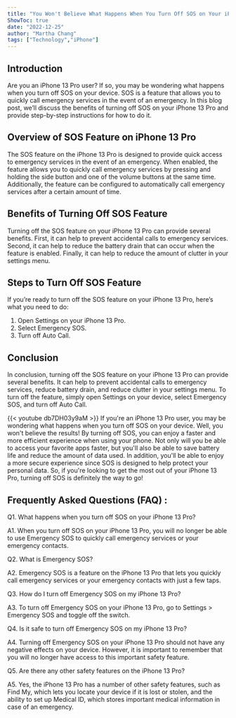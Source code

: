 ```yaml
---
title: "You Won't Believe What Happens When You Turn Off SOS on Your iPhone 13 Pro!"
ShowToc: true 
date: "2022-12-25"
author: "Martha Chang" 
tags: ["Technology","iPhone"]
---
```

## Introduction
Are you an iPhone 13 Pro user? If so, you may be wondering what happens when you turn off SOS on your device. SOS is a feature that allows you to quickly call emergency services in the event of an emergency. In this blog post, we’ll discuss the benefits of turning off SOS on your iPhone 13 Pro and provide step-by-step instructions for how to do it.

## Overview of SOS Feature on iPhone 13 Pro
The SOS feature on the iPhone 13 Pro is designed to provide quick access to emergency services in the event of an emergency. When enabled, the feature allows you to quickly call emergency services by pressing and holding the side button and one of the volume buttons at the same time. Additionally, the feature can be configured to automatically call emergency services after a certain amount of time.

## Benefits of Turning Off SOS Feature
Turning off the SOS feature on your iPhone 13 Pro can provide several benefits. First, it can help to prevent accidental calls to emergency services. Second, it can help to reduce the battery drain that can occur when the feature is enabled. Finally, it can help to reduce the amount of clutter in your settings menu.

## Steps to Turn Off SOS Feature
If you’re ready to turn off the SOS feature on your iPhone 13 Pro, here’s what you need to do:

1. Open Settings on your iPhone 13 Pro.
2. Select Emergency SOS.
3. Turn off Auto Call.

## Conclusion
In conclusion, turning off the SOS feature on your iPhone 13 Pro can provide several benefits. It can help to prevent accidental calls to emergency services, reduce battery drain, and reduce clutter in your settings menu. To turn off the feature, simply open Settings on your device, select Emergency SOS, and turn off Auto Call.

{{< youtube db7DH03y9aM >}} 
If you're an iPhone 13 Pro user, you may be wondering what happens when you turn off SOS on your device. Well, you won't believe the results! By turning off SOS, you can enjoy a faster and more efficient experience when using your phone. Not only will you be able to access your favorite apps faster, but you'll also be able to save battery life and reduce the amount of data used. In addition, you'll be able to enjoy a more secure experience since SOS is designed to help protect your personal data. So, if you're looking to get the most out of your iPhone 13 Pro, turning off SOS is definitely the way to go!

## Frequently Asked Questions (FAQ) :
Q1. What happens when you turn off SOS on your iPhone 13 Pro?

A1. When you turn off SOS on your iPhone 13 Pro, you will no longer be able to use Emergency SOS to quickly call emergency services or your emergency contacts.

Q2. What is Emergency SOS?

A2. Emergency SOS is a feature on the iPhone 13 Pro that lets you quickly call emergency services or your emergency contacts with just a few taps.

Q3. How do I turn off Emergency SOS on my iPhone 13 Pro?

A3. To turn off Emergency SOS on your iPhone 13 Pro, go to Settings > Emergency SOS and toggle off the switch.

Q4. Is it safe to turn off Emergency SOS on my iPhone 13 Pro?

A4. Turning off Emergency SOS on your iPhone 13 Pro should not have any negative effects on your device. However, it is important to remember that you will no longer have access to this important safety feature.

Q5. Are there any other safety features on the iPhone 13 Pro?

A5. Yes, the iPhone 13 Pro has a number of other safety features, such as Find My, which lets you locate your device if it is lost or stolen, and the ability to set up Medical ID, which stores important medical information in case of an emergency.


